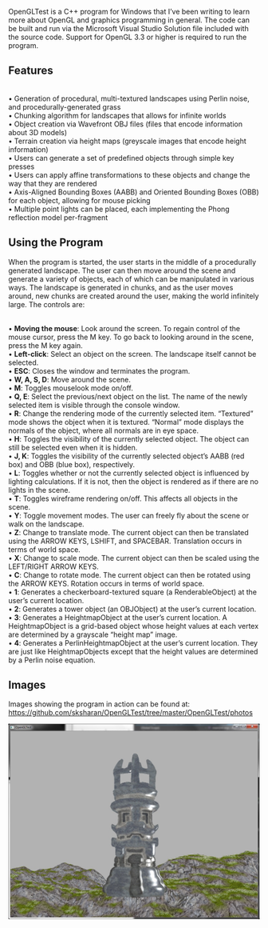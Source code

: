 
OpenGLTest is a C++ program for Windows that I’ve been writing to learn more about OpenGL and graphics programming in general. The code can be built and run via the Microsoft Visual Studio Solution file included with the source code. Support for OpenGL 3.3 or higher is required to run the program.

Features
--------
<br>•	Generation of procedural, multi-textured landscapes using Perlin noise, and procedurally-generated grass
<br>• Chunking algorithm for landscapes that allows for infinite worlds
<br>•	Object creation via Wavefront OBJ files (files that encode information about 3D models)
<br>•	Terrain creation via height maps (greyscale images that encode height information)
<br>•	Users can generate a set of predefined objects through simple key presses
<br>• Users can apply affine transformations to these objects and change the way that they are rendered
<br>•	Axis-Aligned Bounding Boxes (AABB) and Oriented Bounding Boxes (OBB) for each object, allowing for mouse picking
<br>•	Multiple point lights can be placed, each implementing the Phong reflection model per-fragment
</br>

Using the Program
-------
When the program is started, the user starts in the middle of a procedurally generated landscape. The user can then move around the scene and generate a variety of objects, each of which can be manipulated in various ways. The landscape is generated in chunks, and as the user moves around, new chunks are created around the user, making the world infinitely large. The controls are:

<br>• <b>Moving the mouse</b>: Look around the screen. To regain control of the mouse cursor, press the M key. To go back to looking around in the scene, press the M key again.
<br>• <b>Left-click</b>: Select an object on the screen. The landscape itself cannot be selected.
<br>• <b>ESC</b>: Closes the window and terminates the program.
<br>• <b>W, A, S, D</b>: Move around the scene.
<br>• <b>M</b>: Toggles mouselook mode on/off.
<br>• <b>Q, E</b>: Select the previous/next object on the list. The name of the newly selected item is visible through the console window.
<br>• <b>R</b>: Change the rendering mode of the currently selected item. “Textured” mode shows the object when it is textured. “Normal” mode displays the normals of the object, where all normals are in eye space.
<br>• <b>H</b>: Toggles the visibility of the currently selected object. The object can still be selected even when it is hidden.
<br>• <b>J, K</b>: Toggles the visibility of the currently selected object’s AABB (red box) and OBB (blue box), respectively.
<br>• <b>L</b>: Toggles whether or not the currently selected object is influenced by lighting calculations. If it is not, then the object is rendered as if there are no lights in the scene.
<br>• <b>T</b>: Toggles wireframe rendering on/off. This affects all objects in the scene.
<br>• <b>Y</b>: Toggle movement modes. The user can freely fly about the scene or walk on the landscape.
<br>• <b>Z</b>: Change to translate mode. The current object can then be translated using the ARROW KEYS, LSHIFT,
and SPACEBAR. Translation occurs in terms of world space.
<br>• <b>X</b>: Change to scale mode. The current object can then be scaled using the LEFT/RIGHT ARROW KEYS.
<br>• <b>C</b>: Change to rotate mode. The current object can then be rotated using the ARROW KEYS. Rotation 
occurs in terms of world space.
<br>• <b>1</b>: Generates a checkerboard-textured square (a RenderableObject) at the user’s current location.
<br>• <b>2</b>: Generates a tower object (an OBJObject) at the user’s current location.
<br>• <b>3</b>: Generates a HeightmapObject at the user’s current location. A HeightmapObject is a grid-based object
whose height values at each vertex are determined by a grayscale “height map” image.
<br>• <b>4</b>: Generates a PerlinHeightmapObject at the user’s current location. They are just like HeightmapObjects except that 
the height values are determined by a Perlin noise equation.

Images
------
Images showing the program in action can be found at:
https://github.com/sksharan/OpenGLTest/tree/master/OpenGLTest/photos

![](https://github.com/sksharan/OpenGLTest/blob/master/OpenGLTest/photos/pointlight.jpg)

